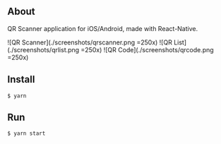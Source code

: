 ## About

QR Scanner application for iOS/Android, made with React-Native.

![QR Scanner](./screenshots/qrscanner.png =250x)
![QR List](./screenshots/qrlist.png =250x)
![QR Code](./screenshots/qrcode.png =250x)

## Install

```$ yarn```

## Run

```$ yarn start```